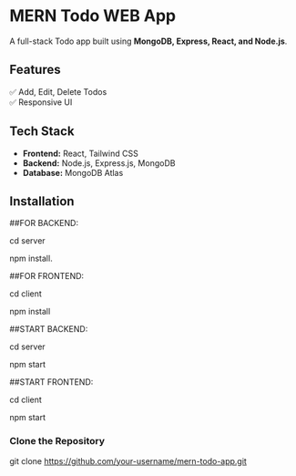 # MERN Todo WEB App

A full-stack Todo app built using **MongoDB, Express, React, and Node.js**.

## Features
✅ Add, Edit, Delete Todos  
✅ Responsive UI  

## Tech Stack
- **Frontend:** React, Tailwind CSS  
- **Backend:** Node.js, Express.js, MongoDB  
- **Database:** MongoDB Atlas  

## Installation
##FOR BACKEND:

cd server

npm install.


##FOR FRONTEND:

cd client

npm install


##START BACKEND:

cd server

npm start


##START FRONTEND:

cd client

npm start

### Clone the Repository
git clone https://github.com/your-username/mern-todo-app.git

